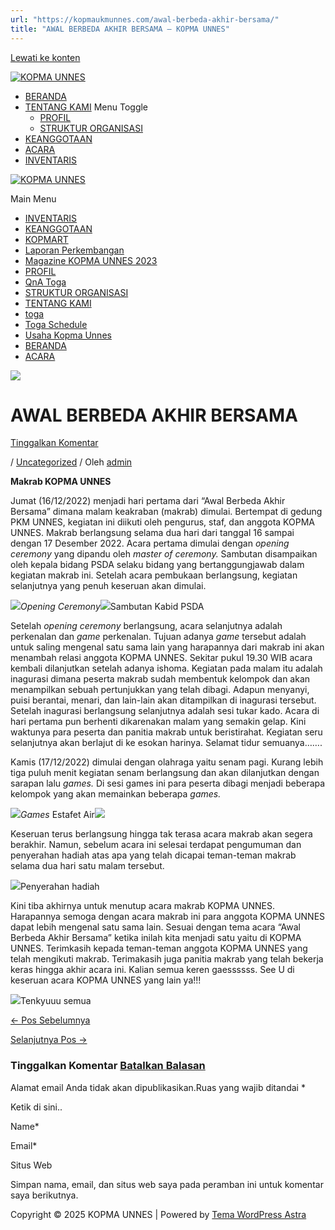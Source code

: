 ```yaml
---
url: "https://kopmaukmunnes.com/awal-berbeda-akhir-bersama/"
title: "AWAL BERBEDA AKHIR BERSAMA – KOPMA UNNES"
---
```


[Lewati ke konten](https://kopmaukmunnes.com/awal-berbeda-akhir-bersama/#content "Lewati ke konten")

[![KOPMA UNNES](https://kopmaukmunnes.com/wp-content/uploads/2021/07/cropped-kopma-unnes.png)](https://kopmaukmunnes.com/)

- [BERANDA](https://kopmaukmunnes.com/)
- [TENTANG KAMI](https://kopmaukmunnes.com/tentang-kami/) Menu Toggle
  - [PROFIL](https://kopmaukmunnes.com/profil/)
  - [STRUKTUR ORGANISASI](https://kopmaukmunnes.com/struktur-organisasi/)
- [KEANGGOTAAN](https://kopmaukmunnes.com/keanggotaan/)
- [ACARA](https://kopmaukmunnes.com/blog/)
- [INVENTARIS](https://kopmaukmunnes.com/inventaris/)

[![KOPMA UNNES](https://kopmaukmunnes.com/wp-content/uploads/2021/07/cropped-kopma-unnes.png)](https://kopmaukmunnes.com/)

Main Menu

- [INVENTARIS](https://kopmaukmunnes.com/inventaris/)
- [KEANGGOTAAN](https://kopmaukmunnes.com/keanggotaan/)
- [KOPMART](https://kopmaukmunnes.com/elementor-1642/)
- [Laporan Perkembangan](https://kopmaukmunnes.com/laporan-perkembangan/)
- [Magazine KOPMA UNNES 2023](https://kopmaukmunnes.com/magazine-kopma-unnes-2023/)
- [PROFIL](https://kopmaukmunnes.com/profil/)
- [QnA Toga](https://kopmaukmunnes.com/jadwal-toga/)
- [STRUKTUR ORGANISASI](https://kopmaukmunnes.com/struktur-organisasi/)
- [TENTANG KAMI](https://kopmaukmunnes.com/tentang-kami/)
- [toga](https://kopmaukmunnes.com/elementor-1661/)
- [Toga Schedule](https://kopmaukmunnes.com/toga-schedule/)
- [Usaha Kopma Unnes](https://kopmaukmunnes.com/usaha-kopma-unnes/)
- [BERANDA](https://kopmaukmunnes.com/)
- [ACARA](https://kopmaukmunnes.com/blog/)

![](https://kopmaukmunnes.com/wp-content/uploads/2023/01/6.png)

# **AWAL BERBEDA AKHIR BERSAMA**

[Tinggalkan Komentar](https://kopmaukmunnes.com/awal-berbeda-akhir-bersama/#respond)

/ [Uncategorized](https://kopmaukmunnes.com/category/uncategorized/) / Oleh [admin](https://kopmaukmunnes.com/author/admin_kopma/ "Lihat seluruh tulisan oleh admin")

**Makrab KOPMA UNNES**

Jumat (16/12/2022) menjadi hari pertama dari “Awal Berbeda Akhir Bersama” dimana malam keakraban (makrab) dimulai. Bertempat di gedung PKM UNNES, kegiatan ini diikuti oleh pengurus, staf, dan anggota KOPMA UNNES. Makrab berlangsung selama dua hari dari tanggal 16 sampai dengan 17 Desember 2022. Acara pertama dimulai dengan _opening ceremony_ yang dipandu oleh _master of ceremony._ Sambutan disampaikan oleh kepala bidang PSDA selaku bidang yang bertanggungjawab dalam kegiatan makrab ini. Setelah acara pembukaan berlangsung, kegiatan selanjutnya yang penuh keseruan akan dimulai.

![](http://kopma.ukm.unnes.ac.id/wp-content/uploads/2023/01/1-3.png)_Opening Ceremony_![](http://kopma.ukm.unnes.ac.id/wp-content/uploads/2023/01/2-3-edited.png)Sambutan Kabid PSDA

Setelah _opening ceremony_ berlangsung, acara selanjutnya adalah perkenalan dan _game_ perkenalan. Tujuan adanya _game_ tersebut adalah untuk saling mengenal satu sama lain yang harapannya dari makrab ini akan menambah relasi anggota KOPMA UNNES. Sekitar pukul 19.30 WIB acara kembali dilanjutkan setelah adanya ishoma. Kegiatan pada malam itu adalah inagurasi dimana peserta makrab sudah membentuk kelompok dan akan menampilkan sebuah pertunjukkan yang telah dibagi. Adapun menyanyi, puisi berantai, menari, dan lain-lain akan ditampilkan di inagurasi tersebut. Setelah inagurasi berlangsung selanjutnya adalah sesi tukar kado. Acara di hari pertama pun berhenti dikarenakan malam yang semakin gelap. Kini waktunya para peserta dan panitia makrab untuk beristirahat. Kegiatan seru selanjutnya akan berlajut di ke esokan harinya. Selamat tidur semuanya…….

Kamis (17/12/2022) dimulai dengan olahraga yaitu senam pagi. Kurang lebih tiga puluh menit kegiatan senam berlangsung dan akan dilanjutkan dengan sarapan lalu _games._ Di sesi games ini para peserta dibagi menjadi beberapa kelompok yang akan memainkan beberapa _games._

![](http://kopma.ukm.unnes.ac.id/wp-content/uploads/2023/01/3-2.png)_Games_ Estafet Air![](http://kopma.ukm.unnes.ac.id/wp-content/uploads/2023/01/4-2.png)

Keseruan terus berlangsung hingga tak terasa acara makrab akan segera berakhir. Namun, sebelum acara ini selesai terdapat pengumuman dan penyerahan hadiah atas apa yang telah dicapai teman-teman makrab selama dua hari satu malam tersebut.

![](http://kopma.ukm.unnes.ac.id/wp-content/uploads/2023/01/5-2.png)Penyerahan hadiah

Kini tiba akhirnya untuk menutup acara makrab KOPMA UNNES. Harapannya semoga dengan acara makrab ini para anggota KOPMA UNNES dapat lebih mengenal satu sama lain. Sesuai dengan tema acara “Awal Berbeda Akhir Bersama” ketika inilah kita menjadi satu yaitu di KOPMA UNNES. Terimkasih kepada teman-teman anggota KOPMA UNNES yang telah mengikuti makrab. Terimakasih juga panitia makrab yang telah bekerja keras hingga akhir acara ini. Kalian semua keren gaessssss. See U di keseruan acara KOPMA UNNES yang lain ya!!!

![](http://kopma.ukm.unnes.ac.id/wp-content/uploads/2023/01/6.png)Tenkyuuu semua

[← Pos Sebelumnya](https://kopmaukmunnes.com/first-meeting-anggota-kopma-unnes/ "<strong><em>First Meeting</em></strong><strong> Anggota KOPMA UNNES</strong>")

[Selanjutnya Pos →](https://kopmaukmunnes.com/pendidikan-lanjut-koperasi-dikjutkop-2022-se-pulau-jawa-first-time-offline/ "  Pendidikan Lanjut Koperasi (DIKJUTKOP) 2022 Se-Pulau Jawa #First Time Offline")

### Tinggalkan Komentar [Batalkan Balasan](https://kopmaukmunnes.com/awal-berbeda-akhir-bersama/\#respond)

Alamat email Anda tidak akan dipublikasikan.Ruas yang wajib ditandai \*

Ketik di sini..

Name\*

Email\*

Situs Web

Simpan nama, email, dan situs web saya pada peramban ini untuk komentar saya berikutnya.

Copyright © 2025 KOPMA UNNES \| Powered by [Tema WordPress Astra](https://wpastra.com/)
